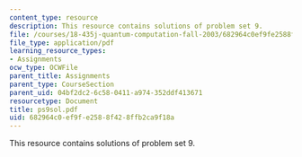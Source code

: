 ```yaml
---
content_type: resource
description: This resource contains solutions of problem set 9.
file: /courses/18-435j-quantum-computation-fall-2003/682964c0ef9fe2588f428ffb2ca9f18a_ps9sol.pdf
file_type: application/pdf
learning_resource_types:
- Assignments
ocw_type: OCWFile
parent_title: Assignments
parent_type: CourseSection
parent_uid: 04bf2dc2-6c58-0411-a974-352ddf413671
resourcetype: Document
title: ps9sol.pdf
uid: 682964c0-ef9f-e258-8f42-8ffb2ca9f18a
---
```

This resource contains solutions of problem set 9.


